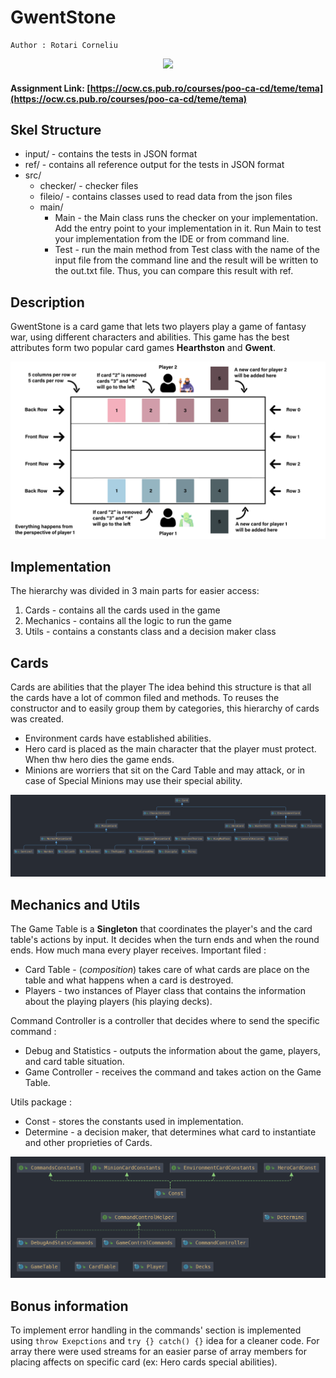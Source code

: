 
# **GwentStone**
```
Author : Rotari Corneliu
```

<div align="center"><img src="https://tenor.com/view/witcher3-gif-9340436.gif" width="500px"></div>

#### Assignment Link: [https://ocw.cs.pub.ro/courses/poo-ca-cd/teme/tema](https://ocw.cs.pub.ro/courses/poo-ca-cd/teme/tema)


## **Skel Structure**

* input/ - contains the tests in JSON format
* ref/ - contains all reference output for the tests in JSON format
* src/
  * checker/ - checker files
  * fileio/ - contains classes used to read data from the json files
  * main/
      * Main - the Main class runs the checker on your implementation. Add the entry point to your implementation in it. Run Main to test your implementation from the IDE or from command line.
      * Test - run the main method from Test class with the name of the input file from the command line and the result will be written
        to the out.txt file. Thus, you can compare this result with ref.

## **Description**
GwentStone is a card game that lets two players play a game of fantasy war, using different characters and abilities.
This game has the best attributes form two popular card games **Hearthston** and **Gwent**.

<img src="src/implementation/utils/images/tema_poo_new.png">

## **Implementation**

The hierarchy was divided in 3 main parts for easier access:
  1. Cards - contains all the cards used in the game
  2. Mechanics - contains all the logic to run the game
  3. Utils - contains a constants class and a decision maker class

## Cards
Cards are abilities that the player 
The idea behind this structure is that all the cards have a lot of common filed and methods. To reuses the constructor and to easily group them by categories, this hierarchy of cards was created.
- Environment cards have established abilities.
- Hero card is placed as the main character that the player must protect. When thw hero dies the game ends.
- Minions are worriers that sit on the Card Table and may attack, or in case of Special Minions may use their special ability.

<img src="src/implementation/utils/images/Cards.png">

## Mechanics and Utils 

The Game Table is a **Singleton** that coordinates the player's and the card table's actions by input. It decides when the turn ends and when the round ends. How much mana every player receives.
Important filed :    
- Card Table - (*composition*) takes care of what cards are place on the table and what happens when a card is destroyed.
- Players - two instances of Player class that contains the information about the playing players (his playing decks).   
   
Command Controller is a controller that decides where to send the specific command :  
- Debug and Statistics - outputs the information about the game, players, and card table situation.
- Game Controller - receives the command and takes action on the Game Table. 

Utils package :
- Const - stores the constants used in implementation.
- Determine - a decision maker, that determines what card to instantiate and other proprieties of Cards.



<img src="src/implementation/utils/images/Mechanics.png" width="1000px">

## Bonus information
To implement error handling in the commands' section is implemented using ``` throw Exepctions ``` and ```try {} catch() {}``` idea for a cleaner code.
For array there were used streams for an easier parse of array members for placing affects on specific card (ex: Hero cards special abilities).
